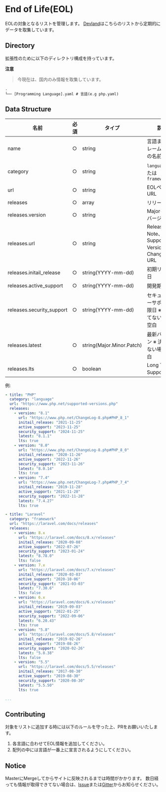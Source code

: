 # End of Life(EOL)

EOLの対象となるリストを管理します。
[Devland](https://dev1and.com)はこちらのリストから定期的にデータを取集しています。

## Directory

拡張性のために以下のディレクトリ構成を持っています。

**注意**
> 今現在は、国内のみ情報を取集しています。

```
.
└── [Programming Language].yaml # 言語(e.g php.yaml)
```

## Data Structure

| 名前      | 必須 | タイプ   | 説明 |
| ---      | --- | ---    |  --- |
| name     | ○   | string |  言語またはフレームワークの名前 |
| category | ○   | string | `language` または `framework` |
| url      | ○   | string | EOLページURL  |
| releases | ○   | array  | リリース情報 |
| releases.version         | ○   | string  | Major(Minor)バージョン名 |
| releases.url             | ○   | string  | Release Note、Supported Versions、Change Log URL |
| releases.initail_release | ○   | string(YYYY-mm-dd)  | 初期リリース日 |
| releases.active_support  | ○   | string(YYYY-mm-dd) | 開発期限日 |
| releases.security_support| ○   | string(YYYY-mm-dd)  | セキュリティーサポート期限日 ※ 決まってない場合は空白|
| releases.latest          | ○   | string(Major.Minor.Patch)  | 最新バージョン ※ 決まってない場合は空白|
| releases.lts             | ○   | boolean | Long Term Support有無 |

例:
```yaml
- title: "PHP"
  category: "language"
  url: "https://www.php.net/supported-versions.php"
  releases:
    - version: "8.1"
      url: "https://www.php.net/ChangeLog-8.php#PHP_8_1"
      initail_release: "2021-11-25"
      active_support: "2023-11-25"
      security_support: "2024-11-25"
      latest: "8.1.1"
      lts: true
    - version: "8.0"
      url: "https://www.php.net/ChangeLog-8.php#PHP_8_0"
      initail_release: "2020-11-26"
      active_support: "2022-11-26"
      security_support: "2023-11-26"
      latest: "8.0.14"
      lts: true
    - version: "7.4"
      url: "https://www.php.net/ChangeLog-7.php#PHP_7_4"
      initail_release: "2019-11-28"
      active_support: "2021-11-28"
      security_support: "2022-11-28"
      latest: "7.4.27"
      lts: true

- title: "Laravel"
  category: "framework"
  url: "https://laravel.com/docs/releases"
  releases:
    - version: 8.x
      url: "https://laravel.com/docs/8.x/releases"
      initail_release: "2020-09-08"
      active_support: "2022-07-26"
      security_support: "2023-01-24"
      latest: "8.78.0"
      lts: false
    - version: 7.x
      url: "https://laravel.com/docs/7.x/releases"
      initail_release: "2020-03-03"
      active_support: "2020-10-06"
      security_support: "2021-03-03"
      latest: "7.30.6"
      lts: false
    - version: 6.x
      url: "https://laravel.com/docs/6.x/releases"
      initail_release: "2019-09-03"
      active_support: "2022-01-25"
      security_support: "2022-09-06"
      latest: "6.20.43"
      lts: true
    - version: "5.8"
      url: "https://laravel.com/docs/5.8/releases"
      initail_release: "2019-02-26"
      active_support: "2019-08-26"
      security_support: "2020-02-26"
      latest: "5.8.38"
      lts: false
    - version: "5.5"
      url: "https://laravel.com/docs/5.5/releases"
      initail_release: "2017-08-30"
      active_support: "2019-08-30"
      security_support: "2020-08-30"
      latest: "5.5.50"
      lts: true

...
```

## Contributing

対象をリストに追加する時には以下のルールを守った上、PRをお願いいたします。

1. 各言語に合わせてEOL情報を追加してください。
2. 配列の中には言語が一番上に宣言されるようにしてください。

## Notice

MasterにMergeしてからサイトに反映されるまでは時間がかかります。
数日経っても情報が取得できてない場合は、[Issue](https://github.com/dev1and/target/issues)または[Gitter](https://gitter.im/dev1and/community)からお知らせください。
